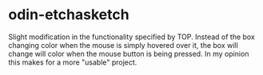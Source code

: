 # odin-etchasketch

Slight modification in the functionality specified by TOP. Instead of the box changing color when the mouse is simply hovered over it, the box will change will color when the mouse button is being pressed. In my opinion this makes for a more "usable" project.